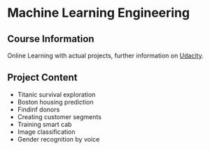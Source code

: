 # Machine Learning Engineering

## Course Information
Online Learning with actual projects, further information on [Udacity](https://cn.udacity.com/course/machine-learning-engineer-nanodegree--nd009-cn-advanced-trial).

## Project Content
- Titanic survival exploration
- Boston housing prediction
- Findinf donors
- Creating customer segments
- Training smart cab
- Image classification
- Gender recognition by voice


